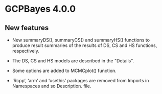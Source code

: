 # GCPBayes 4.0.0

## New features

* New summaryDS(), summaryCS() and summaryHS() functions to produce result summaries of the results of DS, CS and HS functions, respectively. 

* The DS, CS and HS models are described in the "Details".

* Some options are added to MCMCplot() function.

* ‘Rcpp’, ‘arm’ and ‘usethis’ packages are removed from Imports in Namespaces and so Description. file. 


